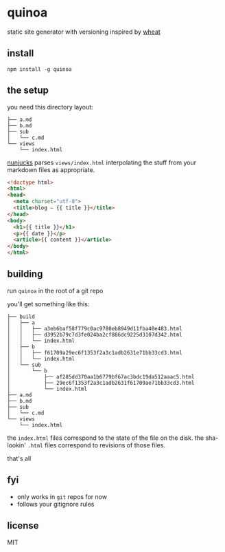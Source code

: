 # quinoa

static site generator with versioning inspired by [wheat](https://github.com/creationix/wheat)


## install

```
npm install -g quinoa
```


## the setup

you need this directory layout:

```
├── a.md
├── b.md
├── sub
│   └── c.md
└── views
    └── index.html
```

[nunjucks](http://jlongster.github.io/nunjucks/) parses `views/index.html` interpolating
the stuff from your markdown files as appropriate.

```html
<!doctype html>
<html>
<head>
  <meta charset="utf-8">
  <title>blog – {{ title }}</title>
</head>
<body>
  <h1>{{ title }}</h1>
  <p>{{ date }}</p>
  <article>{{ content }}</article>
</body>
</html>
```


## building

run `quinoa` in the root of a git repo

you'll get something like this:

```
├── build
│   ├── a
│   │   ├── a3eb6baf58f779c0ac9780eb8949d11fba40e483.html
│   │   ├── d3952b79c7d3fe024ba2cf886dc9225d3107d342.html
│   │   └── index.html
│   ├── b
│   │   ├── f61709a29ec6f1353f2a3c1adb2631e71bb33cd3.html
│   │   └── index.html
│   └── sub
│       └── b
│           ├── af285dd370aa1b6779bf67ac3bdc19da512aaac5.html
│           ├── 29ec6f1353f2a3c1adb2631f61709ae71bb33cd3.html
│           └── index.html
├── a.md
├── b.md
├── sub
│   └── c.md
└── views
    └── index.html
```

the `index.html` files correspond to the state of the file on the disk.
the sha-lookin' `.html` files correspond to revisions of those files.

that's all


## fyi

* only works in `git` repos for now
* follows your gitignore rules


## license
MIT
